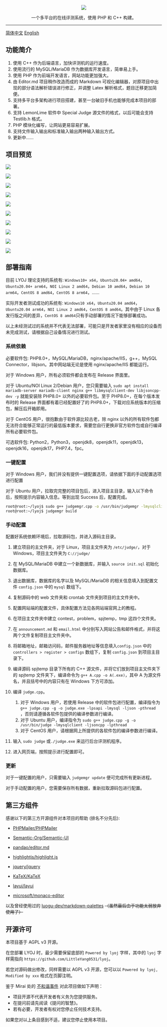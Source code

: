 <p align="center"><img src="https://cdn.jsdelivr.net/gh/LittleYang0531/image/lyoj/logo.png"></p>

<p align="center">一个多平台的在线评测系统，使用 PHP 和 C++ 构建。</p>

------

[简体中文](./readme.md) [English](./readme-en.md)

## 功能简介

1. 使用 C++ 作为后端语言，加快评测机的运行速度。
2. 使用流行的 MySQL/MariaDB 作为数据库开发语言，简单易上手。
3. 使用 PHP 作为前端开发语言，网站功能更加强大。
4. 由 Editor.md 项目稍作改造而成的 Markdown 可视化编辑器，对原项目中出现的部分语法解析错误进行修正，并调整 Latex 解析格式，题目迁移更加简便。
5. 支持多平台多架构进行项目搭建，甚至一台破旧手机也能够完成本项目的部署。
6. 支持 LemonLime 软件中 Special Judge 源文件的格式，以后可能会支持 Testlib.h 格式。
7. PHP 模块化编写，让网站更易容易扩展。
7. 支持文件输入输出和标准输入输出两种输入输出方式。
8. 更新中......

## 项目预览

![](https://cdn.jsdelivr.net/gh/LittleYang0531/image/lyoj/1.jpg)

![](https://cdn.jsdelivr.net/gh/LittleYang0531/image/lyoj/2.jpg)

![](https://cdn.jsdelivr.net/gh/LittleYang0531/image/lyoj/3.jpg)

![](https://cdn.jsdelivr.net/gh/LittleYang0531/image/lyoj/4.jpg)

![](https://cdn.jsdelivr.net/gh/LittleYang0531/image/lyoj/5.jpg)

![](https://cdn.jsdelivr.net/gh/LittleYang0531/image/lyoj/6.jpg)

![](https://cdn.jsdelivr.net/gh/LittleYang0531/image/lyoj/7.jpg)

![](https://cdn.jsdelivr.net/gh/LittleYang0531/image/lyoj/8.jpg)

![](https://cdn.jsdelivr.net/gh/LittleYang0531/image/lyoj/9.jpg)

![](https://cdn.jsdelivr.net/gh/LittleYang0531/image/lyoj/10.jpg)

## 部署指南

目前 LYOJ 理论支持的系统有: `Windows10+ x64`，`Ubuntu20.04+ amd64`，`Ubuntu20.04+ arm64`，`NOI Linux 2 amd64`，`Debian 10 amd64`，`Debian 10 arm64`，`CentOS 8 amd64`，`CentOS 8 arm64`，......

实际开发者测试成功的系统有: `Windows10 x64`，`Ubuntu20.04 amd64`，`Ubuntu20.04 arm64`，`NOI Linux 2 amd64`，`CentOS 8 amd64`。其中由于 Linux 各发行版之间的差异，`CentOS 8 amd64`只有手动部署的情况下能够部署成功。

以上未经测试过的系统并不代表无法部署，可能只是开发者家里没有相应的设备而未完成测试，请根据自己设备情况进行测试。

### 系统依赖

必要软件包: PHP8.0+，MySQL/MariaDB，nginx/apache/IIS，g++，MySQL Connector，libjson。其中网站端无论是使用 nginx/apache/IIS 都能运行。

对于 Windows 用户，所有必须软件都会发布在 Release 界面里。

对于 Ubuntu/NOI Linux 2/Debian 用户，您只需要输入 `sudo apt install mariadb-server mariadb-client nginx g++ libmysqlclient-dev libjsoncpp-dev -y` 就能安装除 PHP8.0+ 以外的必要软件包。至于 PHP8.0+，在每个版本发布时的 Release 界面都有着已经配置好了的 PHP8.0+，下载对应系统版本的压缩包，解压后开箱即用。

对于 CentOS 用户，很抱歉由于软件源比较古老，除 nginx 以外的所有软件包都无法符合能够正常运行的最低版本要求，需要您自行更换非官方软件包或自行编译所有必要软件包。

可选软件包: Python2，Python3，openjdk8，openjdk11，openjdk13，openjdk16，openjdk17，PHP7.4，fpc。

### 一键配置

对于 Windows 用户，我们并没有提供一键配置选项，请依据下面的手动配置选项进行配置

对于 Ubuntu 用户，拉取完完整的项目包后，进入项目主目录，输入以下命令后，按照提示内容输入信息。等到出现 Success 后，配置完成。 

```bash
root@root:~/lyoj$ sudo g++ judgemgr.cpp -o /usr/bin/judgemgr -lmysqlclient -ljsoncpp -O2
root@root:~/lyoj$ judgemgr build
```

### 手动配置

配置好系统依赖环境后，拉取源码包，并进入源码主目录。

1. 建立项目的主文件夹，对于 Linux，项目主文件夹为 `/etc/judge/`，对于 Windows，项目主文件夹为 `C://judge/`

2. 在 MySQL/MariaDB 中建立一个新数据库，并输入 `source init.sql` 初始化数据库。
3. 退出数据库，数据库的名字以及 MySQL/MariaDB 的相关信息填入到配置文件 `config.json` 中的 `mysql` 数组下。
4. 复制源码中的 web 文件夹和 crontab 文件夹到项目的主文件夹中。
5. 配置网站端的配置文件，具体配置方法见各网站端官网上的教程。
6. 在项目主文件夹中建立 contest，problem，spjtemp，tmp 这四个文件夹。
7. 在 `announcement.md` 和 `email.html` 中分别写入网站公告和邮件格式，并将这两个文件复制项目主文件夹中。
8. 将邮箱地址，邮箱访问码，邮件服务器地址等信息填入`config.json` 中的 `controllers > register > configs` 数组下，复制 `config.json` 到项目主目录下。 
9. 编译源码 spjtemp 目录下所有的 C++ 源文件，并将它们放到项目主文件夹下的 spjtemp 文件夹下，编译命令为 `g++ A.cpp -o A(.exe)`，其中 A 为源文件名，并且括号中的内容只有在 Windows 下方可添加。
10. 编译 `judge.cpp`。
    1. 对于 Windows 用户，若使用 Release 中的软件包进行配置，编译指令为 `g++ judge.cpp -g -o judge.exe -lpsapi -lmysql -ljson -pthread `，否则请遵循各软件包提供的编译参数进行编译。
    2. 对于 Ubuntu 用户，编译指令为 `sudo g++ judge.cpp -g -o /usr/bin/judge -lmysqlclient -ljsoncpp -lpthread`
    3. 对于 CentOS 用户，请根据网上所提供的各软件包的编译参数进行编译。
11. 输入 `sudo judge` 或`./judge.exe` 来运行后台评测机程序。
12. 进入网页端，按照提示进行配置即可。

###  更新

对于一键配置的用户，只需要输入 `judgemgr update` 便可完成所有更新进程。

对于手动配置的用户，您需要保存所有数据，重新拉取源码包进行配置。

## 第三方组件

感谢以下的第三方开源组件对本项目的帮助 (排名不分先后): 

- [PHPMailer/PHPMailer](https://github.com/PHPMailer/PHPMailer)

- [Semantic-Org/Semantic-UI](https://github.com/Semantic-Org/Semantic-UI)
- [pandao/editor.md](https://github.com/pandao/editor.md)
- [highlightjs/highlight.js](https://github.com/highlightjs/highlight.js)
- [jquery/jquery](https://github.com/jquery/jquery)
- [KaTeX/KaTeX](https://github.com/KaTeX/KaTeX)
- [layui/layui](https://github.com/layui/layui)
- [microsoft/monaco-editor](https://github.com/microsoft/monaco-editor)

以及曾经使用过的 [luogu-dev/markdown-palettes](https://github.com/luogu-dev/markdown-palettes) ~~（虽然最后由于功能太弱放弃使用了）~~

## 开源许可

本项目基于 AGPL v3 开源。

在您部署 LYOJ 时，最少需要保留底部的 `Powered by lyoj` 字样，其中的 `lyoj` 字样需指向 `https://github.com/LittleYang0531/lyoj`。

若您对源码做出修改，同样需要以 AGPL v3 开源，您可以以 `Powered by lyoj, Modified by xxx` 格式在页脚注明。

鉴于 Mirai 处的 [不和谐事件](https://github.com/mamoe/mirai/issues/850) 对此项目做如下声明：

- 项目开源不代表开发者有义务为您提供服务。
- 在提问前请先阅读《提问的智慧》。
- 若有必要，开发者有权对您停止任何技术支持。

如果您对以上条目感到不适，建议您停止使用本项目。